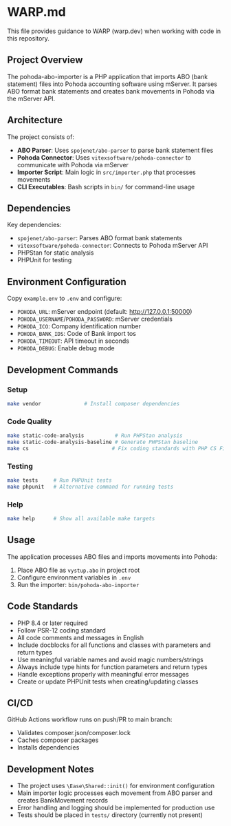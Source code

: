 # WARP.md

This file provides guidance to WARP (warp.dev) when working with code in this repository.

## Project Overview

The pohoda-abo-importer is a PHP application that imports ABO (bank statement) files into Pohoda accounting software using mServer. It parses ABO format bank statements and creates bank movements in Pohoda via the mServer API.

## Architecture

The project consists of:
- **ABO Parser**: Uses `spojenet/abo-parser` to parse bank statement files
- **Pohoda Connector**: Uses `vitexsoftware/pohoda-connector` to communicate with Pohoda via mServer
- **Importer Script**: Main logic in `src/importer.php` that processes movements
- **CLI Executables**: Bash scripts in `bin/` for command-line usage

## Dependencies

Key dependencies:
- `spojenet/abo-parser`: Parses ABO format bank statements
- `vitexsoftware/pohoda-connector`: Connects to Pohoda mServer API
- PHPStan for static analysis
- PHPUnit for testing

## Environment Configuration

Copy `example.env` to `.env` and configure:
- `POHODA_URL`: mServer endpoint (default: http://127.0.0.1:50000)
- `POHODA_USERNAME`/`POHODA_PASSWORD`: mServer credentials
- `POHODA_ICO`: Company identification number
- `POHODA_BANK_IDS`: Code of Bank import tos
- `POHODA_TIMEOUT`: API timeout in seconds
- `POHODA_DEBUG`: Enable debug mode

## Development Commands

### Setup
```bash
make vendor              # Install composer dependencies
```

### Code Quality
```bash
make static-code-analysis          # Run PHPStan analysis
make static-code-analysis-baseline # Generate PHPStan baseline
make cs                           # Fix coding standards with PHP CS Fixer
```

### Testing
```bash
make tests     # Run PHPUnit tests
make phpunit   # Alternative command for running tests
```

### Help
```bash
make help      # Show all available make targets
```

## Usage

The application processes ABO files and imports movements into Pohoda:

1. Place ABO file as `vystup.abo` in project root
2. Configure environment variables in `.env`
3. Run the importer: `bin/pohoda-abo-importer`

## Code Standards

- PHP 8.4 or later required
- Follow PSR-12 coding standard
- All code comments and messages in English
- Include docblocks for all functions and classes with parameters and return types
- Use meaningful variable names and avoid magic numbers/strings
- Always include type hints for function parameters and return types
- Handle exceptions properly with meaningful error messages
- Create or update PHPUnit tests when creating/updating classes

## CI/CD

GitHub Actions workflow runs on push/PR to main branch:
- Validates composer.json/composer.lock
- Caches composer packages
- Installs dependencies

## Development Notes

- The project uses `\Ease\Shared::init()` for environment configuration
- Main importer logic processes each movement from ABO parser and creates BankMovement records
- Error handling and logging should be implemented for production use
- Tests should be placed in `tests/` directory (currently not present)
